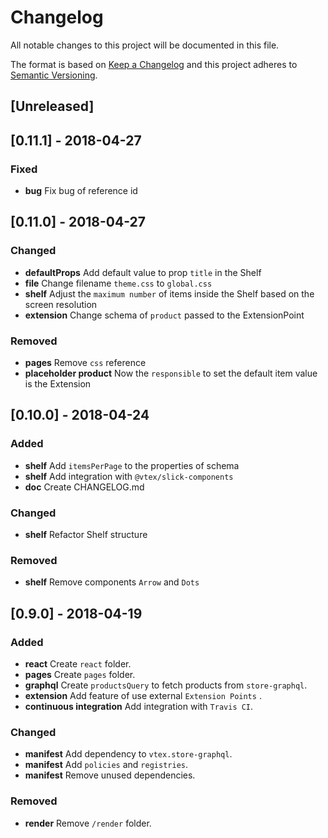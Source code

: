 # Changelog

All notable changes to this project will be documented in this file.

The format is based on [Keep a Changelog](http://keepachangelog.com/en/1.0.0/)
and this project adheres to [Semantic Versioning](http://semver.org/spec/v2.0.0.html).

## [Unreleased]

## [0.11.1] - 2018-04-27

### Fixed
  - **bug** Fix bug of reference id

## [0.11.0] - 2018-04-27

### Changed
 - **defaultProps** Add default value to prop `title` in the Shelf
 - **file** Change filename `theme.css` to `global.css`
 - **shelf** Adjust the `maximum number` of items inside the Shelf based on the screen resolution
 - **extension** Change schema of `product` passed to the ExtensionPoint

### Removed
 - **pages** Remove `css` reference
 - **placeholder product** Now the `responsible` to set the default item value is the Extension

## [0.10.0] - 2018-04-24

### Added
 - **shelf** Add `itemsPerPage` to the properties of schema
 - **shelf** Add integration with `@vtex/slick-components`
 - **doc** Create CHANGELOG.md

### Changed
 - **shelf** Refactor Shelf structure

### Removed
 - **shelf** Remove components `Arrow` and `Dots`

## [0.9.0] - 2018-04-19

### Added

* **react** Create `react` folder.
* **pages** Create `pages` folder.
* **graphql** Create `productsQuery` to fetch products from `store-graphql`.
* **extension** Add feature of use external `Extension Points` .
* **continuous integration** Add integration with `Travis CI`.

### Changed

* **manifest** Add dependency to `vtex.store-graphql`.
* **manifest** Add `policies` and `registries`.
* **manifest** Remove unused dependencies.

### Removed

* **render** Remove `/render` folder.
  
